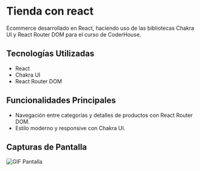 # Tienda con react

Ecommerce desarrollado en React, haciendo uso de las bibliotecas Chakra UI y React Router DOM para el curso de CoderHouse.

## Tecnologías Utilizadas
- React
- Chakra UI
- React Router DOM


## Funcionalidades Principales
- Navegación entre categorías y detalles de productos con React Router DOM.
- Estilo moderno y responsive con Chakra UI.

## Capturas de Pantalla
![GIF Pantalla](./src/assets/chrome-capture-2023-12-21.gif)
